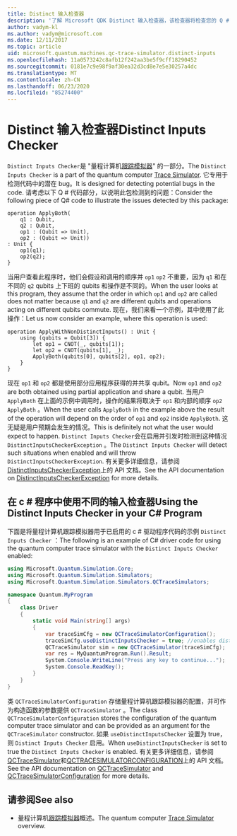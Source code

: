 ```yaml
---
title: Distinct 输入检查器
description: '了解 Microsoft QDK Distinct 输入检查器，该检查器将检查您的 Q # 代码，以了解与共享 qubits 的潜在冲突。'
author: vadym-kl
ms.author: vadym@microsoft.com
ms.date: 12/11/2017
ms.topic: article
uid: microsoft.quantum.machines.qc-trace-simulator.distinct-inputs
ms.openlocfilehash: 11a0573242c8afb12f242aa3be5f9cff18290452
ms.sourcegitcommit: 0181e7c9e98f9af30ea32d3cd8e7e5e30257a4dc
ms.translationtype: MT
ms.contentlocale: zh-CN
ms.lasthandoff: 06/23/2020
ms.locfileid: "85274400"
---
```

# <a name="distinct-inputs-checker"></a><span data-ttu-id="bdebd-103">Distinct 输入检查器</span><span class="sxs-lookup"><span data-stu-id="bdebd-103">Distinct Inputs Checker</span></span>

<span data-ttu-id="bdebd-104">`Distinct Inputs Checker`是 "量程计算机[跟踪模拟器](xref:microsoft.quantum.machines.qc-trace-simulator.intro)" 的一部分。</span><span class="sxs-lookup"><span data-stu-id="bdebd-104">The `Distinct Inputs Checker` is a part of the quantum computer [Trace Simulator](xref:microsoft.quantum.machines.qc-trace-simulator.intro).</span></span> <span data-ttu-id="bdebd-105">它专用于检测代码中的潜在 bug。</span><span class="sxs-lookup"><span data-stu-id="bdebd-105">It is designed for detecting potential bugs in the code.</span></span> <span data-ttu-id="bdebd-106">请考虑以下 Q # 代码部分，以说明此包检测到的问题：</span><span class="sxs-lookup"><span data-stu-id="bdebd-106">Consider the following piece of Q# code to illustrate the issues detected by this package:</span></span>

```qsharp
operation ApplyBoth(
    q1 : Qubit,
    q2 : Qubit,
    op1 : (Qubit => Unit),
    op2 : (Qubit => Unit))
: Unit {
    op1(q1);
    op2(q2);
}
```

<span data-ttu-id="bdebd-107">当用户查看此程序时，他们会假设和调用的顺序并 `op1` `op2` 不重要，因为 `q1` 和在不同的 `q2` qubits 上下班的 qubits 和操作是不同的。</span><span class="sxs-lookup"><span data-stu-id="bdebd-107">When the user looks at this program, they assume that the order in which `op1` and `op2` are called does not matter because `q1` and `q2` are different qubits and operations acting on different qubits commute.</span></span> <span data-ttu-id="bdebd-108">现在，我们来看一个示例，其中使用了此操作：</span><span class="sxs-lookup"><span data-stu-id="bdebd-108">Let us now consider an example, where this operation is used:</span></span>

```qsharp
operation ApplyWithNonDistinctInputs() : Unit {
    using (qubits = Qubit[3]) {
        let op1 = CNOT(_, qubits[1]);
        let op2 = CNOT(qubits[1], _);
        ApplyBoth(qubits[0], qubits[2], op1, op2);
    }
}
```

<span data-ttu-id="bdebd-109">现在 `op1` 和 `op2` 都是使用部分应用程序获得的并共享 qubit。</span><span class="sxs-lookup"><span data-stu-id="bdebd-109">Now `op1` and `op2` are both obtained using partial application and share a qubit.</span></span> <span data-ttu-id="bdebd-110">当用户 `ApplyBoth` 在上面的示例中调用时，操作的结果将取决于 `op1` 和内部的顺序 `op2` `ApplyBoth` 。</span><span class="sxs-lookup"><span data-stu-id="bdebd-110">When the user calls `ApplyBoth` in the example above the result of the operation will depend on the order of `op1` and `op2` inside `ApplyBoth`.</span></span> <span data-ttu-id="bdebd-111">这无疑是用户预期会发生的情况。</span><span class="sxs-lookup"><span data-stu-id="bdebd-111">This is definitely not what the user would expect to happen.</span></span> <span data-ttu-id="bdebd-112">`Distinct Inputs Checker`会在启用并引发时检测到这种情况 `DistinctInputsCheckerException` 。</span><span class="sxs-lookup"><span data-stu-id="bdebd-112">The `Distinct Inputs Checker` will detect such situations when enabled and will throw `DistinctInputsCheckerException`.</span></span> <span data-ttu-id="bdebd-113">有关更多详细信息，请参阅[DistinctInputsCheckerException](https://docs.microsoft.com/dotnet/api/Microsoft.Quantum.Simulation.Simulators.QCTraceSimulators.DistinctInputsCheckerException)上的 API 文档。</span><span class="sxs-lookup"><span data-stu-id="bdebd-113">See the API documentation on [DistinctInputsCheckerException](https://docs.microsoft.com/dotnet/api/Microsoft.Quantum.Simulation.Simulators.QCTraceSimulators.DistinctInputsCheckerException) for more details.</span></span>

## <a name="using-the-distinct-inputs-checker-in-your-c-program"></a><span data-ttu-id="bdebd-114">在 c # 程序中使用不同的输入检查器</span><span class="sxs-lookup"><span data-stu-id="bdebd-114">Using the Distinct Inputs Checker in your C# Program</span></span>

<span data-ttu-id="bdebd-115">下面是将量程计算机跟踪模拟器用于已启用的 c # 驱动程序代码的示例 `Distinct Inputs Checker` ：</span><span class="sxs-lookup"><span data-stu-id="bdebd-115">The following is an example of C# driver code for using the quantum computer trace simulator with the `Distinct Inputs Checker` enabled:</span></span>

```csharp
using Microsoft.Quantum.Simulation.Core;
using Microsoft.Quantum.Simulation.Simulators;
using Microsoft.Quantum.Simulation.Simulators.QCTraceSimulators;

namespace Quantum.MyProgram
{
    class Driver
    {
        static void Main(string[] args)
        {
            var traceSimCfg = new QCTraceSimulatorConfiguration();
            traceSimCfg.useDistinctInputsChecker = true; //enables distinct inputs checker
            QCTraceSimulator sim = new QCTraceSimulator(traceSimCfg);
            var res = MyQuantumProgram.Run().Result;
            System.Console.WriteLine("Press any key to continue...");
            System.Console.ReadKey();
        }
    }
}
```

<span data-ttu-id="bdebd-116">类 `QCTraceSimulatorConfiguration` 存储量程计算机跟踪模拟器的配置，并可作为构造函数的参数提供 `QCTraceSimulator` 。</span><span class="sxs-lookup"><span data-stu-id="bdebd-116">The class `QCTraceSimulatorConfiguration` stores the configuration of the quantum computer trace simulator and can be provided as an argument for the `QCTraceSimulator` constructor.</span></span> <span data-ttu-id="bdebd-117">如果 `useDistinctInputsChecker` 设置为 true，则 `Distinct Inputs Checker` 启用。</span><span class="sxs-lookup"><span data-stu-id="bdebd-117">When `useDistinctInputsChecker` is set to true the `Distinct Inputs Checker` is enabled.</span></span> <span data-ttu-id="bdebd-118">有关更多详细信息，请参阅[QCTraceSimulator](https://docs.microsoft.com/dotnet/api/Microsoft.Quantum.Simulation.Simulators.QCTraceSimulators.QCTraceSimulator)和[QCTRACESIMULATORCONFIGURATION](https://docs.microsoft.com/dotnet/api/Microsoft.Quantum.Simulation.Simulators.QCTraceSimulators.QCTraceSimulatorConfiguration?)上的 API 文档。</span><span class="sxs-lookup"><span data-stu-id="bdebd-118">See the API documentation on [QCTraceSimulator](https://docs.microsoft.com/dotnet/api/Microsoft.Quantum.Simulation.Simulators.QCTraceSimulators.QCTraceSimulator) and [QCTraceSimulatorConfiguration](https://docs.microsoft.com/dotnet/api/Microsoft.Quantum.Simulation.Simulators.QCTraceSimulators.QCTraceSimulatorConfiguration?) for more details.</span></span>

## <a name="see-also"></a><span data-ttu-id="bdebd-119">请参阅</span><span class="sxs-lookup"><span data-stu-id="bdebd-119">See also</span></span>

- <span data-ttu-id="bdebd-120">量程计算机[跟踪模拟器](xref:microsoft.quantum.machines.qc-trace-simulator.intro)概述。</span><span class="sxs-lookup"><span data-stu-id="bdebd-120">The quantum computer [Trace Simulator](xref:microsoft.quantum.machines.qc-trace-simulator.intro) overview.</span></span>
